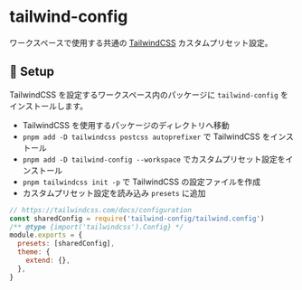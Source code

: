 # tailwind-config

ワークスペースで使用する共通の [TailwindCSS](https://tailwindcss.com/) カスタムプリセット設定。

## 🚀 Setup

TailwindCSS を設定するワークスペース内のパッケージに `tailwind-config` をインストールします。

- TailwindCSS を使用するパッケージのディレクトリへ移動
- `pnpm add -D tailwindcss postcss autoprefixer` で TailwindCSS をインストール
- `pnpm add -D tailwind-config --workspace` でカスタムプリセット設定をインストール
- `pnpm tailwindcss init -p` で TailwindCSS の設定ファイルを作成
- カスタムプリセット設定を読み込み `presets` に追加

```js
// https://tailwindcss.com/docs/configuration
const sharedConfig = require('tailwind-config/tailwind.config')
/** @type {import('tailwindcss').Config} */
module.exports = {
  presets: [sharedConfig],
  theme: {
    extend: {},
  },
}
```
